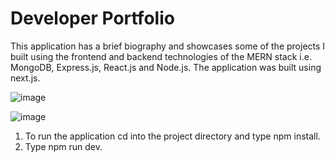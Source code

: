 # Developer Portfolio

This application has a brief biography and showcases some of the projects I built using the frontend and backend technologies of the MERN stack i.e. MongoDB, Express.js, React.js and Node.js.
The application was built using next.js.

![image](https://github.com/johnnyd81/my-portfolio/assets/95863021/ab581ec7-52b1-47c6-a9e1-0db1571e2334)

![image](https://github.com/johnnyd81/my-portfolio/assets/95863021/9e7401f6-6938-4b9c-8538-649284bcccf0)

1. To run the application cd into the project directory and type npm install.
2. Type npm run dev.
